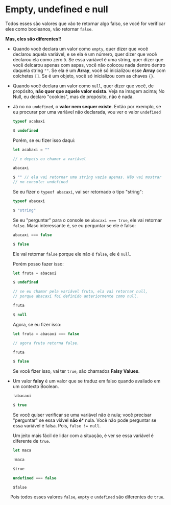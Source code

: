 # Empty, undefined e null

Todos esses são valores que vão te retornar algo falso, se você for verificar eles como booleanos, vão retornar `false`.

**Mas, eles são diferentes!**!

- Quando você declara um valor como `empty`, quer dizer que você declarou aquela variável, e se ela é um número, quer dizer que você declarou ela como zero `0`. Se essa variável é uma string, quer dizer que você delcarou apenas com aspas, você não colocou nada dentro dentro daquela string `""`. Se ela é um **Array**, você só inicializou esse **Array** com colchetes `[]`. Se é um objeto, você só inicializou com as chaves `{}`.  

- Quando você declara um valor como `null`, quer dizer que você, de propósito, **não quer que aquele valor exista**. Veja na imagem acima; No Null, eu declaro "cookies", mas de propósito, não é nada.

- Já no no `undefined`, o **valor nem sequer existe**. Então por exemplo, se eu procurar por uma variável não declarada, vou ver o valor `undefined`
  
  ```javascript
  typeof acabaxi
  
  $ undefined
  ```
  
  Porém, se eu fizer isso daqui:
  
  ```javascript
  let acabaxi = ""
  
  // e depois eu chamar a variável 
  
  abacaxi
  
  $ "" // ela vai retornar uma string vazia apenas. Não vai mostrar
  // no console: undefined
  ```
  
  Se eu fizer o `typeof abacaxi`, vai ser retornado o tipo "string":
  
  ```javascript
  typeof abacaxi
  
  $ "string"
  ```
  
  Se eu "perguntar" para o console se `abacaxi === true`, ele vai retornar `false`. Maso interessante é, se eu perguntar se ele é falso:
  
  ```javascript
  abacaxi === false
  
  $ false
  ```
  
  Ele vai retornar `false` porque ele não é `false`, ele é `null`. 
  
  Porém posso fazer isso: 
  
  ```javascript
  let fruta = abacaxi
  
  $ undefined 
  
  // se eu chamar pela variável fruta, ela vai retornar null,
  // porque abacaxi foi definido anteriormente como null.
  
  fruta
  
  $ null
  ```
  
  Agora, se eu fizer isso:
  
  ```javascript
  let fruta = abacaxi === false
  
  // agora fruta retorna false.
  
  fruta 
  
  $ false
  ```
  
  Se você fizer isso, vai ter `true`, são chamados **Falsy Values**. 

- Um valor **falsy** é um valor que se traduz em falso quando avaliado em um contexto Boolean.
  
  ```javascript
  !abacaxi
  
  $ true
  ```
  
  Se você quiser verificar se uma variável não é nula; você precisar "perguntar" se essa viável **não é*** nula. Você não pode perguntar se essa variável é falsa. Pois, `false != null`.
  
  Um jeito mais fácil de lidar com a situação, é ver se essa variável é diferente de `true`. 
  
  ```javascript
  let maca
  
  !maca 
  
  $true
  
  undefined === false 
  
  $false
  ```

    Pois todos esses valores `false`, `empty`  e `undefined` são diferentes de `true`. 



